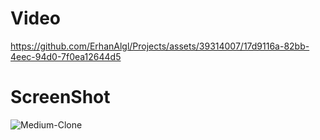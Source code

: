 # Video
https://github.com/ErhanAlgl/Projects/assets/39314007/17d9116a-82bb-4eec-94d0-7f0ea12644d5

# ScreenShot
![Medium-Clone](https://github.com/ErhanAlgl/Projects/assets/39314007/6781c756-87e1-4f1e-aad0-8c5f3f468dd0)
